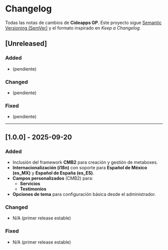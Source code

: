 # Changelog
Todas las notas de cambios de **Cideapps GP**. Este proyecto sigue [Semantic Versioning (SemVer)](https://semver.org/lang/es/) y el formato inspirado en *Keep a Changelog*.

## [Unreleased]

### Added
- (pendiente)

### Changed
- (pendiente)

### Fixed
- (pendiente)

---

## [1.0.0] - 2025-09-20
### Added
- Inclusión del framework **CMB2** para creación y gestión de metaboxes.
- **Internacionalización (i18n)** con soporte para **Español de México (es_MX)** y **Español de España (es_ES)**.
- **Campos personalizados** (CMB2) para:
  - **Servicios**
  - **Testimonios**
- **Opciones de tema** para configuración básica desde el administrador.

### Changed
- N/A (primer release estable)

### Fixed
- N/A (primer release estable)
